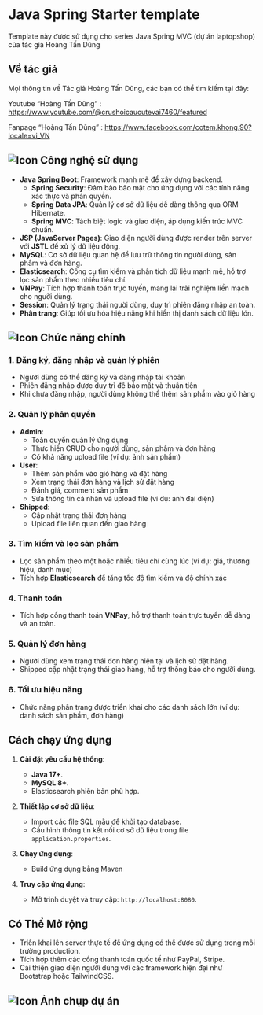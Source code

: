 # Java Spring Starter template
Template này được sử dụng cho series Java Spring MVC (dự án laptopshop) của tác giả Hoàng Tấn Dũng

## Về tác giả
Mọi thông tin về Tác giả Hoàng Tấn Dũng, các bạn có thể tìm kiếm tại đây:

Youtube “Hoàng Tấn Dũng” : https://www.youtube.com/@crushoicaucutevai7460/featured

Fanpage “Hoàng Tấn Dũng” : https://www.facebook.com/cotem.khong.90?locale=vi_VN

## ![Icon](https://img.icons8.com/?size=20&id=43259&format=png&color=000000) Công nghệ sử dụng

- **Java Spring Boot**: Framework mạnh mẽ để xây dựng backend.
  - **Spring Security**: Đảm bảo bảo mật cho ứng dụng với các tính năng xác thực và phân quyền.
  - **Spring Data JPA**: Quản lý cơ sở dữ liệu dễ dàng thông qua ORM Hibernate.
  - **Spring MVC**: Tách biệt logic và giao diện, áp dụng kiến trúc MVC chuẩn.
- **JSP (JavaServer Pages)**: Giao diện người dùng được render trên server với **JSTL** để xử lý dữ liệu động.
- **MySQL**: Cơ sở dữ liệu quan hệ để lưu trữ thông tin người dùng, sản phẩm và đơn hàng.
- **Elasticsearch**: Công cụ tìm kiếm và phân tích dữ liệu mạnh mẽ, hỗ trợ lọc sản phẩm theo nhiều tiêu chí.
- **VNPay**: Tích hợp thanh toán trực tuyến, mang lại trải nghiệm liền mạch cho người dùng.
- **Session**: Quản lý trạng thái người dùng, duy trì phiên đăng nhập an toàn.
- **Phân trang**: Giúp tối ưu hóa hiệu năng khi hiển thị danh sách dữ liệu lớn.

## ![Icon](https://img.icons8.com/?size=25&id=9YgKo9PXNHu4&format=png&color=000000) Chức năng chính

### **1. Đăng ký, đăng nhập và quản lý phiên**
- Người dùng có thể đăng ký và đăng nhập tài khoản
- Phiên đăng nhập được duy trì để bảo mật và thuận tiện
- Khi chưa đăng nhập, người dùng không thể thêm sản phẩm vào giỏ hàng

### **2. Quản lý phân quyền**
- **Admin**:
  - Toàn quyền quản lý ứng dụng
  - Thực hiện CRUD cho người dùng, sản phẩm và đơn hàng
  - Có khả năng upload file (ví dụ: ảnh sản phẩm)
- **User**:
  - Thêm sản phẩm vào giỏ hàng và đặt hàng
  - Xem trạng thái đơn hàng và lịch sử đặt hàng
  - Đánh giá, comment sản phẩm
  - Sửa thông tin cá nhân và upload file (ví dụ: ảnh đại diện)
- **Shipped**:
  - Cập nhật trạng thái đơn hàng
  - Upload file liên quan đến giao hàng

### **3. Tìm kiếm và lọc sản phẩm**
- Lọc sản phẩm theo một hoặc nhiều tiêu chí cùng lúc (ví dụ: giá, thương hiệu, danh mục)
- Tích hợp **Elasticsearch** để tăng tốc độ tìm kiếm và độ chính xác

### **4. Thanh toán**
- Tích hợp cổng thanh toán **VNPay**, hỗ trợ thanh toán trực tuyến dễ dàng và an toàn.

### **5. Quản lý đơn hàng**
- Người dùng xem trạng thái đơn hàng hiện tại và lịch sử đặt hàng.
- Shipped cập nhật trạng thái giao hàng, hỗ trợ thông báo cho người dùng.

### **6. Tối ưu hiệu năng**
- Chức năng phân trang được triển khai cho các danh sách lớn (ví dụ: danh sách sản phẩm, đơn hàng)

## **Cách chạy ứng dụng**

1. **Cài đặt yêu cầu hệ thống**:
   - **Java 17+**.
   - **MySQL 8+**.
   - Elasticsearch phiên bản phù hợp.

2. **Thiết lập cơ sở dữ liệu**:
   - Import các file SQL mẫu để khởi tạo database.
   - Cấu hình thông tin kết nối cơ sở dữ liệu trong file `application.properties`.

3. **Chạy ứng dụng**:
   - Build ứng dụng bằng Maven

4. **Truy cập ứng dụng**:
   - Mở trình duyệt và truy cập: `http://localhost:8080`.

## **Có Thể Mở rộng**
- Triển khai lên server thực tế để ứng dụng có thể được sử dụng trong môi trường production.
- Tích hợp thêm các cổng thanh toán quốc tế như PayPal, Stripe.
- Cải thiện giao diện người dùng với các framework hiện đại như Bootstrap hoặc TailwindCSS.

## ![Icon](https://img.icons8.com/?size=25&id=9YgKo9PXNHu4&format=png&color=000000) Ảnh chụp dự án